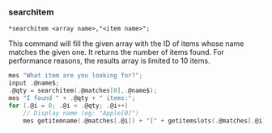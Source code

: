 ### searchitem
```
*searchitem <array name>,"<item name>";
```

This command will fill the given array with the ID of items whose name matches
the given one. It returns the number of items found. For performance reasons,
the results array is limited to 10 items.

```c
mes "What item are you looking for?";
input .@name$;
.@qty = searchitem(.@matches[0],.@name$);
mes "I found " + .@qty + " items:";
for (.@i = 0; .@i < .@qty; .@i++)
    // Display name (eg: "Apple[0]")
    mes getitemname(.@matches[.@i]) + "[" + getitemslots(.@matches[.@i]) + "]";
```
